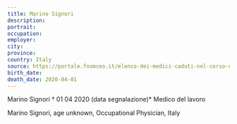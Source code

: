 ```yaml
---
title: Marino Signori
description: 
portrait: 
occupation: 
employer: 
city: 
province: 
country: Italy
source: https://portale.fnomceo.it/elenco-dei-medici-caduti-nel-corso-dellepidemia-di-covid-19/
birth_date: 
death_date: 2020-04-01
---
```


Marino Signori † 01 04 2020 (data segnalazione)*
Medico del lavoro

<p>Marino Signori, age unknown, Occupational Physician, Italy
